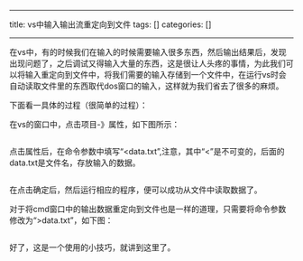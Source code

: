 
--- 
title:  vs中输入输出流重定向到文件 
tags: []
categories: [] 

---
在vs中，有的时候我们在输入的时候需要输入很多东西，然后输出结果后，发现出现问题了，之后调试又得输入大量的东西，这是很让人头疼的事情，为此我们可以将输入重定向到文件中，将我们需要的输入存储到一个文件中，在运行vs时会自动读取文件里的东西取代dos窗口的输入，这样就为我们省去了很多的麻烦。

下面看一具体的过程（很简单的过程）：

在vs的窗口中，点击项目-》属性，如下图所示：

<img src="https://img-blog.csdn.net/20170404202408314?watermark/2/text/aHR0cDovL2Jsb2cuY3Nkbi5uZXQvcXFfMjk4ODM1OTE=/font/5a6L5L2T/fontsize/400/fill/I0JBQkFCMA==/dissolve/70/gravity/Center" alt=""> 

点击属性后，在命令参数中填写“&lt;data.txt”,注意，其中“&lt;”是不可变的，后面的data.txt是文件名，存放输入的数据。

<img src="https://img-blog.csdn.net/20170404202515416?watermark/2/text/aHR0cDovL2Jsb2cuY3Nkbi5uZXQvcXFfMjk4ODM1OTE=/font/5a6L5L2T/fontsize/400/fill/I0JBQkFCMA==/dissolve/70/gravity/Center" alt=""> 

在点击确定后，然后运行相应的程序，便可以成功从文件中读取数据了。

对于将cmd窗口中的输出数据重定向到文件也是一样的道理，只需要将命令参数修改为“&gt;data.txt”，如下图：

<img src="https://img-blog.csdn.net/20170406210039416?watermark/2/text/aHR0cDovL2Jsb2cuY3Nkbi5uZXQvcXFfMjk4ODM1OTE=/font/5a6L5L2T/fontsize/400/fill/I0JBQkFCMA==/dissolve/70/gravity/Center" alt=""> 

好了，这是一个使用的小技巧，就讲到这里了。
